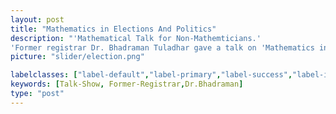 ```yaml
---
layout: post
title: "Mathematics in Elections And Politics"
description: "'Mathematical Talk for Non-Mathemticians.'
'Former registrar Dr. Bhadraman Tuladhar gave a talk on 'Mathematics in Elections And Politics'.'"
picture: "slider/election.png"

labelclasses: ["label-default","label-primary","label-success","label-info","label-warning","label-danger"]
keywords: [Talk-Show, Former-Registrar,Dr.Bhadraman]
type: "post"
---
```

